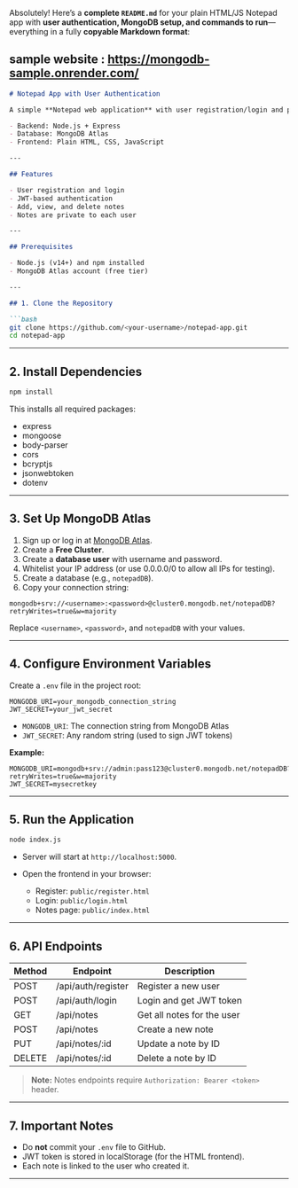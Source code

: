 Absolutely! Here’s a **complete `README.md`** for your plain HTML/JS Notepad app with **user authentication, MongoDB setup, and commands to run**—everything in a fully **copyable Markdown format**:

sample website : https://mongodb-sample.onrender.com/
---

````markdown
# Notepad App with User Authentication

A simple **Notepad web application** with user registration/login and private notes per user.  

- Backend: Node.js + Express  
- Database: MongoDB Atlas  
- Frontend: Plain HTML, CSS, JavaScript  

---

## Features

- User registration and login  
- JWT-based authentication  
- Add, view, and delete notes  
- Notes are private to each user  

---

## Prerequisites

- Node.js (v14+) and npm installed  
- MongoDB Atlas account (free tier)  

---

## 1. Clone the Repository

```bash
git clone https://github.com/<your-username>/notepad-app.git
cd notepad-app
````

---

## 2. Install Dependencies

```bash
npm install
```

This installs all required packages:

* express
* mongoose
* body-parser
* cors
* bcryptjs
* jsonwebtoken
* dotenv

---

## 3. Set Up MongoDB Atlas

1. Sign up or log in at [MongoDB Atlas](https://www.mongodb.com/cloud/atlas).
2. Create a **Free Cluster**.
3. Create a **database user** with username and password.
4. Whitelist your IP address (or use 0.0.0.0/0 to allow all IPs for testing).
5. Create a database (e.g., `notepadDB`).
6. Copy your connection string:

```
mongodb+srv://<username>:<password>@cluster0.mongodb.net/notepadDB?retryWrites=true&w=majority
```

Replace `<username>`, `<password>`, and `notepadDB` with your values.

---

## 4. Configure Environment Variables

Create a `.env` file in the project root:

```
MONGODB_URI=your_mongodb_connection_string
JWT_SECRET=your_jwt_secret
```

* `MONGODB_URI`: The connection string from MongoDB Atlas
* `JWT_SECRET`: Any random string (used to sign JWT tokens)

**Example:**

```
MONGODB_URI=mongodb+srv://admin:pass123@cluster0.mongodb.net/notepadDB?retryWrites=true&w=majority
JWT_SECRET=mysecretkey
```

---

## 5. Run the Application

```bash
node index.js
```

* Server will start at `http://localhost:5000`.
* Open the frontend in your browser:

  * Register: `public/register.html`
  * Login: `public/login.html`
  * Notes page: `public/index.html`

---

## 6. API Endpoints

| Method | Endpoint           | Description                |
| ------ | ------------------ | -------------------------- |
| POST   | /api/auth/register | Register a new user        |
| POST   | /api/auth/login    | Login and get JWT token    |
| GET    | /api/notes         | Get all notes for the user |
| POST   | /api/notes         | Create a new note          |
| PUT    | /api/notes/\:id    | Update a note by ID        |
| DELETE | /api/notes/\:id    | Delete a note by ID        |

> **Note:** Notes endpoints require `Authorization: Bearer <token>` header.

---

## 7. Important Notes

* Do **not** commit your `.env` file to GitHub.
* JWT token is stored in localStorage (for the HTML frontend).
* Each note is linked to the user who created it.

---

